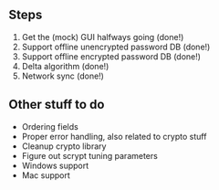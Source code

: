 Steps
-----

1. Get the (mock) GUI halfways going (done!)
2. Support offline unencrypted password DB (done!)
3. Support offline encrypted password DB (done!)
4. Delta algorithm (done!)
5. Network sync (done!)

Other stuff to do
-----------------

* Ordering fields
* Proper error handling, also related to crypto stuff
* Cleanup crypto library
* Figure out scrypt tuning parameters
* Windows support
* Mac support
